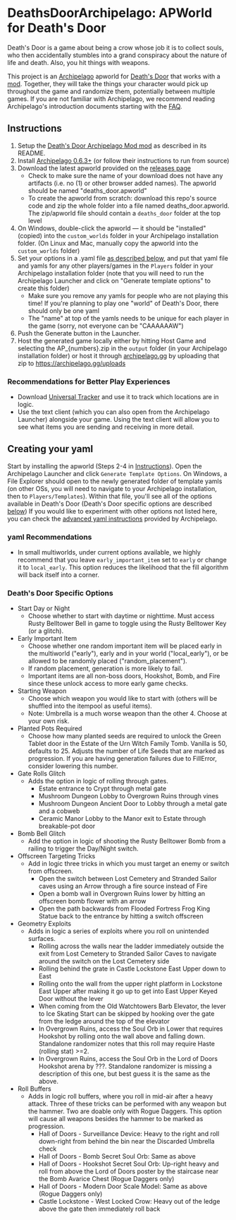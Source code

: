 # DeathsDoorArchipelago: APWorld for Death's Door
Death's Door is a game about being a crow whose job it is to collect souls, who then accidentally stumbles into a grand conspiracy about the nature of life and death. Also, you hit things with weapons.

This project is an [Archipelago](https://archipelago.gg/) apworld for [Death's Door](https://store.steampowered.com/app/894020/Deaths_Door/) that works with a [mod](https://github.com/Chris-Is-Awesome/DDArchipelagoRandomizer/). Together, they will take the things your character would pick up throughout the game and randomize them, potentially between multiple games. If you are not familiar with Archipelago, we recommend reading Archipelago's introduction documents starting with the [FAQ](https://archipelago.gg/faq/en/).

## Instructions
1. Setup the [Death's Door Archipelago Mod mod](https://github.com/Chris-Is-Awesome/DDArchipelagoRandomizer/) as described in its README.
2. Install [Archipelago 0.6.3+](https://github.com/ArchipelagoMW/Archipelago/releases/) (or follow their instructions to run from source)
3. Download the latest apworld provided on the [releases page](https://github.com/roseasromeo/DeathsDoorAPWorld/releases/latest)
    - Check to make sure the name of your download does not have any artifacts (i.e. no (1) or other browser added names). The apworld should be named "deaths_door.apworld"
    - To create the apworld from scratch: download this repo's source code and zip the whole folder into a file named deaths_door.apworld. The zip/apworld file should contain a `deaths_door` folder at the top level 
4. On Windows, double-click the apworld &mdash; it should be "installed" (copied) into the `custom_worlds` folder in your Archipelago installation folder. (On Linux and Mac, manually copy the apworld into the `custom_worlds` folder)
5. Set your options in a .yaml file [as described below](#creating-your-yaml), and put that yaml file and yamls for any other players/games in the `Players` folder in your Archipelago installation folder (note that you will need to run the Archipelago Launcher and click on "Generate template options" to create this folder)
    - Make sure you remove any yamls for people who are not playing this time! If you're planning to play one "world" of Death's Door, there should only be one yaml
    - The "name" at top of the yamls needs to be unique for each player in the game (sorry, not everyone can be "CAAAAAAW")
6. Push the Generate button in the Launcher.
7. Host the generated game locally either by hitting Host Game and selecting the AP_{numbers}.zip in the `output` folder (in your Archipelago installation folder) or host it through [archipelago.gg](https://archipelago.gg) by uploading that zip to https://archipelago.gg/uploads

### Recommendations for Better Play Experiences
- Download [Universal Tracker](https://github.com/FarisTheAncient/Archipelago/releases) and use it to track which locations are in logic.
- Use the text client (which you can also open from the Archipelago Launcher) alongside your game. Using the text client will allow you to see what items you are sending and receiving in more detail.

## Creating your yaml
Start by installing the apworld (Steps 2-4 in [Instructions](#instructions)). Open the Archipelago Launcher and click `Generate Template Options`. On Windows, a File Explorer should open to the newly generated folder of template yamls (on other OSs, you will need to navigate to your Archipelago installation, then to `Players/Templates`). Within that file, you'll see all of the options available in Death's Door (Death's Door specific options are described [below](#deaths-door-specific-options)) If you would like to experiment with other options not listed here, you can check the [advanced yaml instructions](https://archipelago.gg/tutorial/Archipelago/advanced_settings/en) provided by Archipelago.

### yaml Recommendations
- In small multiworlds, under current options available, we highly recommend that you leave `early_important_item` set to `early` or change it to `local_early`. This option reduces the likelihood that the fill algorithm will back itself into a corner.

### Death's Door Specific Options
- Start Day or Night
    - Choose whether to start with daytime or nighttime. Must access Rusty Belltower Bell in game to toggle using the Rusty Belltower Key (or a glitch).
- Early Important Item
    - Choose whether one random important item will be placed early in the multiworld ("early"), early and in your world ("local_early"), or be allowed to be randomly placed ("random_placement").
    - If random placement, generation is more likely to fail.
    - Important items are all non-boss doors, Hookshot, Bomb, and Fire since these unlock access to more early game checks.
- Starting Weapon
    - Choose which weapon you would like to start with (others will be shuffled into the itempool as useful items).
    - Note: Umbrella is a much worse weapon than the other 4. Choose at your own risk.
- Planted Pots Required
    - Choose how many planted seeds are required to unlock the Green Tablet door in the Estate of the Urn Witch Family Tomb. Vanilla is 50, defaults to 25. Adjusts the number of Life Seeds that are marked as progression. If you are having generation failures due to FillError, consider lowering this number.
- Gate Rolls Glitch
    - Adds the option in logic of rolling through gates.
        - Estate entrance to Crypt through metal gate
        - Mushroom Dungeon Lobby to Overgrown Ruins through vines
        - Mushroom Dungeon Ancient Door to Lobby through a metal gate and a cobweb
        - Ceramic Manor Lobby to the Manor exit to Estate through breakable-pot door
- Bomb Bell Glitch
    - Add the option in logic of shooting the Rusty Belltower Bomb from a railing to trigger the Day/Night switch.
- Offscreen Targeting Tricks
    - Add in logic three tricks in which you must target an enemy or switch from offscreen.
        - Open the switch between Lost Cemetery and Stranded Sailor caves using an Arrow through a fire source instead of Fire
        - Open a bomb wall in Overgrown Ruins lower by hitting an offscreen bomb flower with an arrow
        - Open the path backwards from Flooded Fortress Frog King Statue back to the entrance by hitting a switch offscreen
- Geometry Exploits
    - Adds in logic a series of exploits where you roll on unintended surfaces.
        - Rolling across the walls near the ladder immediately outside the exit from Lost Cemetery to Stranded Sailor Caves to navigate around the switch on the Lost Cemetery side
        - Rolling behind the grate in Castle Lockstone East Upper down to East
        - Rolling onto the wall from the upper right platform in Lockstone East Upper after making it go up to get into East Upper Keyed Door without the lever
        - When coming from the Old Watchtowers Barb Elevator, the lever to Ice Skating Start can be skipped by hooking over the gate from the ledge around the top of the elevator
        - In Overgrown Ruins, access the Soul Orb in Lower that requires Hookshot by rolling onto the wall above and falling down. Standalone randomizer notes that this roll may require Haste (rolling stat) >=2.
        - In Overgrown Ruins, access the Soul Orb in the Lord of Doors Hookshot arena by ???. Standalone randomizer is missing a description of this one, but best guess it is the same as the above.
- Roll Buffers
    - Adds in logic roll buffers, where you roll in mid-air after a heavy attack. Three of these tricks can be performed with any weapon but the hammer. Two are doable only with Rogue Daggers. This option will cause all weapons besides the hammer to be marked as progression.
        - Hall of Doors - Surveillance Device: Heavy to the right and roll down-right from behind the bin near the Discarded Umbrella check
        - Hall of Doors - Bomb Secret Soul Orb: Same as above
        - Hall of Doors - Hookshot Secret Soul Orb: Up-right heavy and roll from above the Lord of Doors poster by the staircase near the Bomb Avarice Chest (Rogue Daggers only)
        - Hall of Doors - Modern Door Scale Model: Same as above (Rogue Daggers only)
        - Castle Lockstone - West Locked Crow: Heavy out of the ledge above the gate then immediately roll back